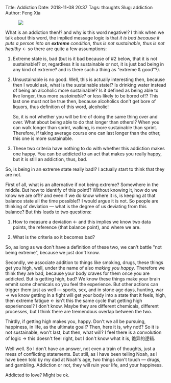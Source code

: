 Title: Addiction
Date: 2018-11-08 20:37
Tags: thoughts
Slug: addiction
Author: Feng Xia


<figure class="col l5 m6 s12">
  <img src="{{SITEURL}}/images/understand%20fashion.jpg"/>
</figure>

What is an addiction then!? and why is this word negative!? I
think when we talk about this word, the implied message logic is that
_it is bad because it puts a person into an **extreme** condition,
thus is not sustainable, thus is not healthy_ &larr; so there are
quite a few assumptions:

1. Extreme state is, bad (but is it bad because of #2 below, that it
   is not sustainable!? or, regardless it is sustainable or not, it is
   just bad being in any kind of extreme? and is there such a thing as
   "extreme & good"?).
   
2. Unsustainable is no good. Well, this is actually interesting then,
   because then I would ask, what is the sustainable state!? Is
   drinking water instead of being an alcoholic more sustainable!? Is
   it defined as being able to live longer, thus more _sustainable_?
   or less likely to be bored of!? This last one must not be true
   then, because alcoholics don't get bore of liquors, thus definition
   of this word, alcoholic!
   
   So, it is not whether you will be tire of doing the same thing over
   and over. What about being able to do that longer than others!?
   When you can walk longer than sprint, walking, is more sustainable
   than sprint. Therefore, if taking average course one can last
   longer than the other, this one is more sustainable.
   
3. These two criteria have nothing to do with whether this addiction
   makes one happy. You can be addicted to an act that makes you
   really happy, but it is still an addiction, thus, bad.
   
So, is being in an extreme state really bad!? I actually start to think
that they are not.

First of all, what is an alternative if not being extreme? Somewhere
in the middle. But how to identify of this point!? Without knowing it,
how do we know we are off!? and even if we do know where it is, is
keeping at that balance state all the time possible!? I would argue it
is not. So people are thinking of deviation &mdash; what is the degree
of us deviating from this balance? But this leads to two questions:

1. How to measure a deviation &larr; and this implies we know two data
   points, the reference (that balance point), and where we are.
   
2. What is the criteria so it becomes bad?

So, as long as we don't have a definition of these two, we can't
battle "not being extreme", because we just don't know.

Secondly, we associate addition to things like smoking, drugs, these
things get you high, well, under the name of also _making you
happy_. Therefore we think they are bad, because your body craves for
them once you are addicted. But is getting high, bad? We know these
things make your brain emmit some chemicals so you feel the
experience. But other actions can trigger them just as well &mdash;
sports, sex, and in stone age days, hunting, war &rarr; we know
getting in a fight will get your body into a state that it feels,
high, then extreme fatigue &larr; isn't this the same cycle that
getting high experiences!? I don't know. Maybe they are different
chemicals, different processes, but I think there are tremendous
overlap between the two.

Thirdly, if getting high makes you, happy. Don't we all be pursuing,
happiness, in life, as the ultimate goal!? Then, here it is, why not!?
So it is not sustainable, won't last, but then, what will? I feel
there is a convolution of logic &rarr; this doesn't feel right, but I
don't know what it is, 诡异的逻辑.

Well well. So I don't have an answer, not even a train of thoughts,
just a mess of conflicting statements. But still, as I have been
telling Noah, as I have been told by my dad at Noah's age, two things
don't touch &mdash; drugs, and gambling. Addiction or not, they will
ruin your life, and your happiness.

Addicted to love? Might be ok.
